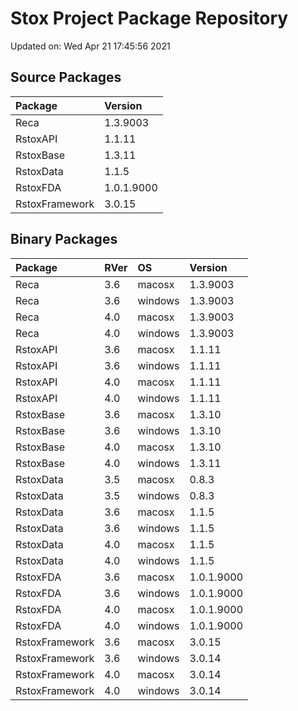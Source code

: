 # Stox Project Package Repository


Updated on: Wed Apr 21 17:45:56 2021
## Source Packages

|Package        |Version    |
|:--------------|:----------|
|Reca           |1.3.9003   |
|RstoxAPI       |1.1.11     |
|RstoxBase      |1.3.11     |
|RstoxData      |1.1.5      |
|RstoxFDA       |1.0.1.9000 |
|RstoxFramework |3.0.15     |

## Binary Packages

|Package        |RVer |OS      |Version    |
|:--------------|:----|:-------|:----------|
|Reca           |3.6  |macosx  |1.3.9003   |
|Reca           |3.6  |windows |1.3.9003   |
|Reca           |4.0  |macosx  |1.3.9003   |
|Reca           |4.0  |windows |1.3.9003   |
|RstoxAPI       |3.6  |macosx  |1.1.11     |
|RstoxAPI       |3.6  |windows |1.1.11     |
|RstoxAPI       |4.0  |macosx  |1.1.11     |
|RstoxAPI       |4.0  |windows |1.1.11     |
|RstoxBase      |3.6  |macosx  |1.3.10     |
|RstoxBase      |3.6  |windows |1.3.10     |
|RstoxBase      |4.0  |macosx  |1.3.10     |
|RstoxBase      |4.0  |windows |1.3.11     |
|RstoxData      |3.5  |macosx  |0.8.3      |
|RstoxData      |3.5  |windows |0.8.3      |
|RstoxData      |3.6  |macosx  |1.1.5      |
|RstoxData      |3.6  |windows |1.1.5      |
|RstoxData      |4.0  |macosx  |1.1.5      |
|RstoxData      |4.0  |windows |1.1.5      |
|RstoxFDA       |3.6  |macosx  |1.0.1.9000 |
|RstoxFDA       |3.6  |windows |1.0.1.9000 |
|RstoxFDA       |4.0  |macosx  |1.0.1.9000 |
|RstoxFDA       |4.0  |windows |1.0.1.9000 |
|RstoxFramework |3.6  |macosx  |3.0.15     |
|RstoxFramework |3.6  |windows |3.0.14     |
|RstoxFramework |4.0  |macosx  |3.0.14     |
|RstoxFramework |4.0  |windows |3.0.14     |
